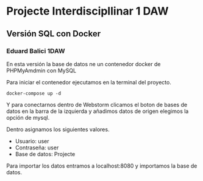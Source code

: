 # Projecte Interdiscipllinar 1 DAW
## Versión SQL con Docker
### Eduard Balici 1DAW

En esta versión la base de datos ne un contenedor docker de PHPMyAmdmin con MySQL

Para iniciar el contenedor ejecutamos en la terminal del proyecto.

    docker-compose up -d

Y para conectarnos dentro de Webstorm clicamos el boton de bases de datos en la barra de la izquierda y añadimos datos de origen elegimos la opción de mysql.

Dentro asignamos los siguientes valores.

- Usuario: user
- Contraseña: user
- Base de datos: Projecte

Para importar los datos entramos a localhost:8080 y importamos la base de datos.





